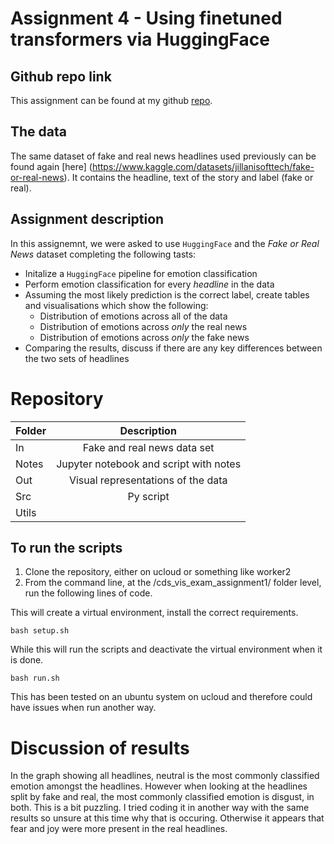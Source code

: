 
# Assignment 4 - Using finetuned transformers via HuggingFace

## Github repo link

This assignment can be found at my github [repo](https://github.com/ameerwald/cds_lang_exam_assignment4). 

## The data
The same dataset of fake and real news headlines used previously can be found again [here] (https://www.kaggle.com/datasets/jillanisofttech/fake-or-real-news). It contains the headline, text of the story and label (fake or real). 

## Assignment description

In this assignemnt, we were asked to use ```HuggingFace``` and the *Fake or Real News* dataset completing the following tasts:

- Initalize a ```HuggingFace``` pipeline for emotion classification
- Perform emotion classification for every *headline* in the data
- Assuming the most likely prediction is the correct label, create tables and visualisations which show the following:
  - Distribution of emotions across all of the data
  - Distribution of emotions across *only* the real news
  - Distribution of emotions across *only* the fake news
- Comparing the results, discuss if there are any key differences between the two sets of headlines


# Repository 

| Folder         | Description          
| ------------- |:-------------:
| In      | Fake and real news data set 
| Notes | Jupyter notebook and script with notes       
| Out  | Visual representations of the data   
| Src  | Py script 
| Utils  |        


## To run the scripts 

1. Clone the repository, either on ucloud or something like worker2
2. From the command line, at the /cds_vis_exam_assignment1/ folder level, run the following lines of code. 

This will create a virtual environment, install the correct requirements.
``` 
bash setup.sh
```
While this will run the scripts and deactivate the virtual environment when it is done. 
```
bash run.sh
```

This has been tested on an ubuntu system on ucloud and therefore could have issues when run another way.

# Discussion of results 
In the graph showing all headlines, neutral is the most commonly classified emotion amongst the headlines. However when looking at the headlines split by fake and real, the most commonly classified emotion is disgust, in both. This is a bit puzzling. I tried coding it in another way with the same results so unsure at this time why that is occuring. Otherwise it appears that fear and joy were more present in the real headlines. 




